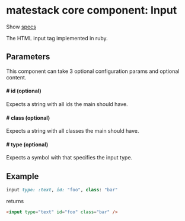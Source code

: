 # matestack core component: Input

Show [specs](/spec/usage/components/input_spec.rb)

The HTML input tag implemented in ruby.

## Parameters

This component can take 3 optional configuration params and optional content.

#### # id (optional)
Expects a string with all ids the main should have.

#### # class (optional)
Expects a string with all classes the main should have.

#### # type (optional)
Expects a symbol with that specifies the input type.

## Example

```ruby
input type: :text, id: "foo", class: "bar"
```

returns

```html
<input type="text" id="foo" class="bar" />
```